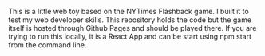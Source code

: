 This is a little web toy based on the NYTimes Flashback game. I built it to test my web developer skills. This repository holds the code but the game itself is hosted through Github Pages and should be played there. If you are trying to run this locally, it is a React App and can be start using npm start from the command line.
